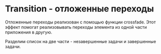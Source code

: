 #  Transition - отложенные переходы

Отложенные переходы реализован с помощью функции crossfade.
Этот эффект помогат реализовывать переходы элемента из одной части приложения в другую.

Разделим список на две части - незавершенные задачи и завершенные задачи.

